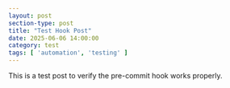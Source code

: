 ```yaml
---
layout: post
section-type: post
title: "Test Hook Post"
date: 2025-06-06 14:00:00
category: test
tags: [ 'automation', 'testing' ]
---
```


This is a test post to verify the pre-commit hook works properly.